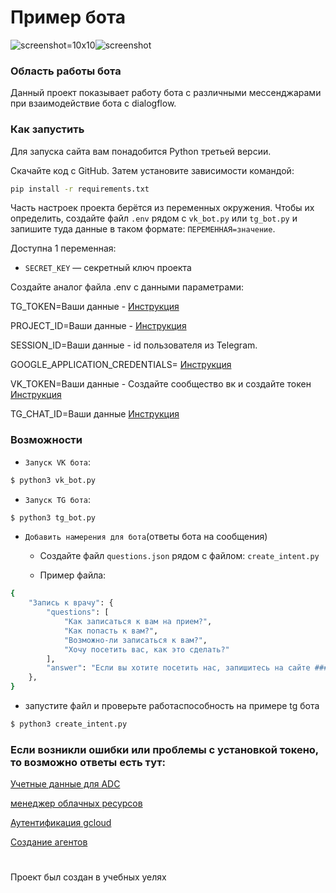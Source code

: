 # Пример бота

![screenshot=10x10](https://dvmn.org/filer/canonical/1569214089/322/)![screenshot](https://dvmn.org/filer/canonical/1569214094/323/)

### Область работы бота

Данный проект показывает работу бота с различными мессенджарами при взаимодействие бота с dialogflow.

### Как запустить

Для запуска сайта вам понадобится Python третьей версии.

Скачайте код с GitHub. Затем установите зависимости командой:


```sh
pip install -r requirements.txt
```


Часть настроек проекта берётся из переменных окружения. Чтобы их определить, создайте файл `.env` рядом с `vk_bot.py` или `tg_bot.py` и запишите туда данные в таком формате: `ПЕРЕМЕННАЯ=значение`.

Доступна 1 переменная:
- `SECRET_KEY` — секретный ключ проекта

Создайте аналог файла .env с данными параметрами:

TG_TOKEN=Ваши данные - [Инструкция](https://web7.pro/kak-poluchit-token-bota-telegram-api/)

PROJECT_ID=Ваши данные - [Инструкция](https://console.cloud.google.com/projectcreate?previousPage=%2Fcloud-resource-manager%3Fhl%3Dru%26project%3D%26folder%3D%26organizationId%3D&hl=ru)

SESSION_ID=Ваши данные - id пользователя из Telegram.

GOOGLE_APPLICATION_CREDENTIALS= [Инструкция](https://cloud.google.com/docs/authentication/client-libraries)

VK_TOKEN=Ваши данные - Создайте сообщество вк и создайте токен [Инструкция](https://vk.com/@pinttiskad-kak-uznat-token-gruppy)

TG_CHAT_ID=Ваши данные [Инструкция](https://lumpics.ru/how-find-out-chat-id-in-telegram/)


### Возможности

- `Запуск VK бота`:

```sh
$ python3 vk_bot.py
```


- `Запуск TG бота`:

```sh
$ python3 tg_bot.py
```


- `Добавить намерения для бота`(ответы бота на сообщения)
 
  - Создайте файл ```questions.json``` рядом с файлом: `create_intent.py`
  
  - Пример файла:
```sh
{
    "Запись к врачу": {
        "questions": [
            "Как записаться к вам на прием?",
            "Как попасть к вам?",
            "Возможно-ли записаться к вам?",
            "Хочу посетить вас, как это сделать?"
        ],
        "answer": "Если вы хотите посетить нас, запишитесь на сайте ###"
    },
}
```
  - запустите файл и проверьте работаспособность на примере tg бота
  ```sh
  $ python3 create_intent.py
  ```
 
 ### Если возникли ошибки или проблемы с установкой токено, то возможно ответы есть тут:

[Учетные данные для ADC](https://cloud.google.com/docs/authentication/provide-credentials-adc)

[менеджер облачных ресурсов](https://console.cloud.google.com/cloud-resource-manager)

[Аутентификация gcloud](https://googleapis.dev/python/google-api-core/latest/auth.html)

[Создание агентов](https://dialogflow.cloud.google.com/)

#

Проект был создан в учебных уелях
